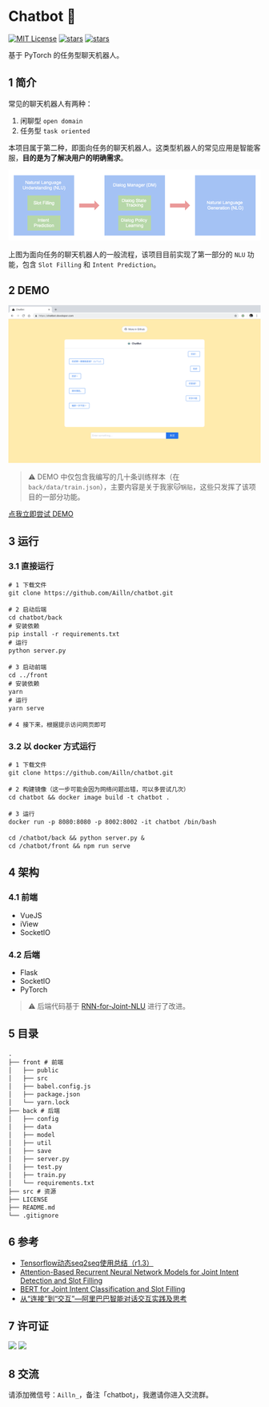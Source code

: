 # Chatbot 🤖️

[![MIT License](https://img.shields.io/badge/license-MIT-green.svg)](https://github.com/Ailln/chatbot/blob/master/LICENSE)
[![stars](https://img.shields.io/github/stars/Ailln/chatbot.svg)](https://github.com/Ailln/chatbot/stargazers)
[![stars](https://img.shields.io/github/forks/Ailln/chatbot.svg)](https://github.com/Ailln/chatbot/network/members)

基于 PyTorch 的任务型聊天机器人。

## 1 简介

常见的聊天机器人有两种：

1. 闲聊型 `open domain`
2. 任务型 `task oriented`

本项目属于第二种，即面向任务的聊天机器人。这类型机器人的常见应用是智能客服，**目的是为了解决用户的明确需求**。

![flow](src/chatbot-flow.png)

上图为面向任务的聊天机器人的一般流程，该项目目前实现了第一部分的 `NLU` 功能，包含 `Slot Filling` 和 `Intent Prediction`。

## 2 DEMO

![demo](./src/demo-screen-shot.jpg)

> ⚠️ DEMO 中仅包含我编写的几十条训练样本（在 `back/data/train.json`），主要内容是关于我家🐱`锅贴`，这些只发挥了该项目的一部分功能。

[点我立即尝试 DEMO](https://chatbot.dovolopor.com)

## 3 运行

### 3.1 直接运行

```shell
# 1 下载文件
git clone https://github.com/Ailln/chatbot.git

# 2 启动后端
cd chatbot/back
# 安装依赖
pip install -r requirements.txt
# 运行
python server.py

# 3 启动前端
cd ../front
# 安装依赖
yarn
# 运行
yarn serve

# 4 接下来，根据提示访问网页即可
```

### 3.2 以 docker 方式运行

```shell
# 1 下载文件
git clone https://github.com/Ailln/chatbot.git

# 2 构建镜像（这一步可能会因为网络问题出错，可以多尝试几次）
cd chatbot && docker image build -t chatbot .

# 3 运行
docker run -p 8080:8080 -p 8002:8002 -it chatbot /bin/bash

cd /chatbot/back && python server.py &
cd /chatbot/front && npm run serve
```

## 4 架构

### 4.1 前端

- VueJS
- iView
- SocketIO

### 4.2 后端

- Flask
- SocketIO
- PyTorch

> ⚠️ 后端代码基于 [RNN-for-Joint-NLU](https://github.com/applenob/RNN-for-Joint-NLU) 进行了改进。

## 5 目录

```shell
.
├── front # 前端
│   ├── public
│   ├── src
│   ├── babel.config.js
│   ├── package.json
│   └── yarn.lock
├── back # 后端
│   ├── config
│   ├── data
│   ├── model
│   ├── util
│   ├── save
│   ├── server.py
│   ├── test.py
│   ├── train.py
│   └── requirements.txt
├── src # 资源
├── LICENSE
├── README.md
└── .gitignore
```

## 6 参考

- [Tensorflow动态seq2seq使用总结（r1.3）](https://github.com/applenob/RNN-for-Joint-NLU/blob/master/tensorflow_dynamic_seq2seq.md)
- [Attention-Based Recurrent Neural Network Models for Joint Intent Detection and Slot Filling](https://arxiv.org/abs/1609.01454)
- [BERT for Joint Intent Classification and Slot Filling](https://arxiv.org/pdf/1902.10909.pdf)
- [从“连接”到“交互”—阿里巴巴智能对话交互实践及思考](https://yq.aliyun.com/articles/144035)

## 7 许可证

[![](https://award.dovolopor.com?lt=License&rt=MIT&rbc=green)](./LICENSE)
[![](https://award.dovolopor.com?lt=Ailln's&rt=idea&lbc=lightgray&rbc=red&ltc=red)](https://github.com/Ailln/award)

## 8 交流

请添加微信号：`Ailln_`，备注「chatbot」，我邀请你进入交流群。
